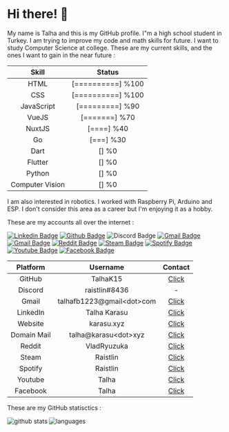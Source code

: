 # Hi there! 👋

My name is Talha and this is my GitHub profile. I"m a high school student in Turkey. I am trying to improve my code and math skills for future. I want to study Computer Science at college. These are my current skills, and the ones I want to gain in the near future :

| Skill | Status |
| :-:   | :-: | 
| HTML | [==========] %100 |
| CSS | [==========] %100 |
| JavaScript | [=========] %90 |
| VueJS | [=======] %70 |
| NuxtJS | [====] %40 |
| Go | [===] %30 |
| Dart | [] %0 |
| Flutter | [] %0 |
| Python | [] %0 |
| Computer Vision | [] %0 |

I am also interested in robotics. I worked with Raspberry Pi, Arduino and ESP. I don't consider this area as a career but I'm enjoying it as a hobby.

These are my accounts all over the internet : 

[![Linkedin Badge](https://img.shields.io/badge/Talha%20Karasu-blue?logo=Linkedin)](https://www.linkedin.com/in/talha-karasu-62b22114a/)
[![Github Badge](https://img.shields.io/badge/TalhaK15-grey?logo=GitHub)](https://github.com/TalhaK15)
![Discord Badge](https://img.shields.io/badge/raistlin#8436-grey?logo=Discord)
[![Gmail Badge](https://img.shields.io/badge/talhafb1223@gmail.com-red?logo=Gmail&logoColor=white)](mailto:talhafb1223@gmail.com)
[![Gmail Badge](https://img.shields.io/badge/talha@kararsu.xyz-red?logo=Gmail&logoColor=white)](mailto:talha@karasu.xyz)
[![Reddit Badge](https://img.shields.io/badge/VladRyuzuka-grey?logo=Reddit)](https://github.com/TalhaK15)
[![Steam Badge](https://img.shields.io/badge/Raistlin-grey?logo=Steam)](https://github.com/TalhaK15)
[![Spotify Badge](https://img.shields.io/badge/Raistlin-grey?logo=Spotify)](https://open.spotify.com/user/up1ar3qi6wyf0kft0odfr9in7)
[![Youtube Badge](https://img.shields.io/badge/Talha-critical?logo=Youtube)](https://www.youtube.com/channel/UC6rsOQgbEGqpBu539xGKUXQ)
[![Facebook Badge](https://img.shields.io/badge/Talha-blue?logo=Facebook&logoColor=white)](https://www.facebook.com/profile.php?id=100011297020699)


| Platform | Username | Contact |
| :-:   | :-: | :-: |
| GitHub | TalhaK15 | [Click](https://github.com/TalhaK15) |
| Discord | raistlin#8436 | - |
| Gmail | talhafb1223@gmail\<dot\>com | [Click](mailto:talhafb1223@gmail.com) |
| LinkedIn | Talha Karasu | [Click](https://www.linkedin.com/in/talha-karasu-62b22114a/) |
| Website | karasu.xyz | [Click](https://karasu.xyz) |
| Domain Mail | talha@karasu\<dot\>xyz | [Click](mailto:talha@karasu.xyz) |
| Reddit | VladRyuzuka | [Click](https://www.reddit.com/user/VladRyuzuka) |
| Steam | Raistlin | [Click](https://steamcommunity.com/id/Sylvester1223/) |
| Spotify | Raistlin | [Click](https://open.spotify.com/user/up1ar3qi6wyf0kft0odfr9in7) |
| Youtube | Talha | [Click](https://www.youtube.com/channel/UC6rsOQgbEGqpBu539xGKUXQ) |
| Facebook | Talha | [Click](https://www.facebook.com/profile.php?id=100011297020699) |

These are my GitHub statisctics : 

![github stats](https://github-readme-stats.vercel.app/api?username=talhak15&line_height=40&count_commits=true&count_private=true&show_icons=true&theme=cobalt)
![languages](https://github-readme-stats.vercel.app/api/top-langs/?username=talhak15&show_icons=true&theme=cobalt)
